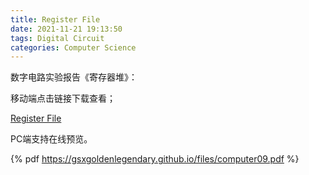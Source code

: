 ```yaml
---
title: Register File
date: 2021-11-21 19:13:50
tags: Digital Circuit 
categories: Computer Science 
---
```


数字电路实验报告《寄存器堆》：

<!--more-->

移动端点击链接下载查看；

[Register File](https://gsxgoldenlegendary.github.io/files/computer09.pdf)

PC端支持在线预览。

{% pdf https://gsxgoldenlegendary.github.io/files/computer09.pdf %}

